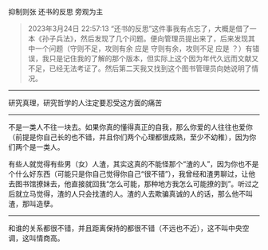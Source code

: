 抑制则张
还书的反思
旁观为主

> 2023年3月24日 22:57:13 “还书的反思”这件事我有点忘了，大概是借了一本《孙子兵法》，然后发现了几个问题。便向管理员提出来了，后来发现其中一个问题（守则不足，攻则有余 应是 守则有余，攻则不足 应是 ？）有错误，我只是记住我的了解的那个版本，但实际上这个因为年代久远而文献又不足，已经无法考证了。然后第二天我又找到这个图书管理员向她说明了情况。

___
研究真理，研究哲学的人注定要忍受这方面的痛苦
___
不是一类人不往一块去。如果你真的懂得真正的自我，那么你爱的人往往也爱你（前提是你自己长的也不错，并且你们两个心理都很成熟，至少不幼稚），因为你们两个是一类人。

  

有些人就觉得有些男（女）人渣，其实这真的不能怪那个“渣的人”，因为你也不是个什么好东西（可能只是你自己觉得你自己“很不错”），我曾经和渣男聊过，让他去图书馆撩妹去，他直接就回我“怎么可能，那种地方我怎么可能撩的到”。听过之后就立马觉得，渣的人只会找渣的人。渣的人去欺骗真诚的人的话，那么他不叫渣，那叫造孽。
___
和谁的关系都很不错，并且距离保持的都很不错（不远也不近），这不叫中央空调，这叫情商高。